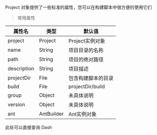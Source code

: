 Project 对象提供了一些标准的属性，您可以在构建脚本中很方便的使用它们

> 常用属性

| 属性名 |  类型 |默认值
|--------|-------|-----
|project|Project|Project实例对象
|name|String|项目目录的名称|
|path|String|项目的绝对路径|
|description|String|项目描述|
|projectDir|File|包含构建脚本的目录|
|build|File|projectDir/build
|group|Object|未具体说明
|version|Object|未具体说明|
|ant|AntBuilder|Ant实例对象|

此处可以直接查询  Dash 